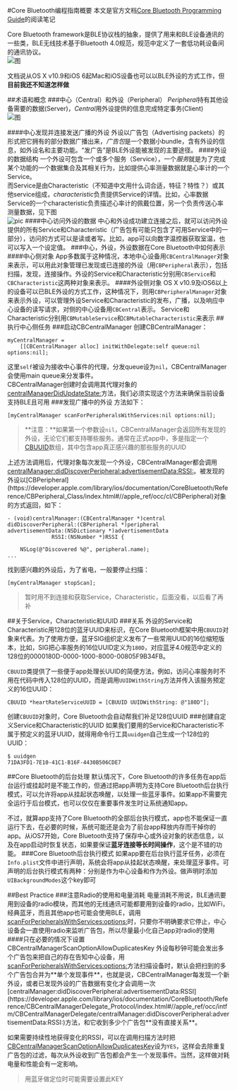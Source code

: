 #Core Bluetooth编程指南概要
本文是官方文档[Core Bluetooth Programming Guide](https://developer.apple.com/library/ios/documentation/NetworkingInternetWeb/Conceptual/CoreBluetooth_concepts/AboutCoreBluetooth/Introduction.html#//apple_ref/doc/uid/TP40013257-CH1-SW1)的阅读笔记  

Core Bluetooth framework是BLE协议栈的抽象，提供了用来和BLE设备通讯的一些类，BLE无线技术基于Bluetooth 4.0规范，规范中定义了一套低功耗设备间的通讯协议。  
![图](https://developer.apple.com/library/ios/documentation/NetworkingInternetWeb/Conceptual/CoreBluetooth_concepts/Art/CBTechnologyFramework_2x.png)

文档说从OS X v10.9和iOS 6起Mac和iOS设备也可以以BLE外设的方式工作，但**目前我还不知道怎样做**  

##术语和概念
###中心（Central）和外设（Peripheral）
*Peripheral*持有其他设备需要的数据(Server)，*Central*用外设提供的信息完成特定事务(Client)  
![图](https://developer.apple.com/library/ios/documentation/NetworkingInternetWeb/Conceptual/CoreBluetooth_concepts/Art/CBDevices1_2x.png)

####中心发现并连接发送广播的外设
外设以广告包（Advertising packets）的形式把它拥有的部分数据广播出来，*广告包*是一个数据小bundle，含有外设的信息，如外设名和主要功能。“发广告”是BLE外设能被发现的主要途径。
####外设的数据结构
一个外设可包含一个或多个服务（Service），一个*服务*就是为了完成某个功能的一个数据集合及其相关行为，比如提供心率测量数据就是心率计的一个Service。  
而Service是由Characteristic（不知道中文用什么词合适，特征？特性？）或其他service组成，*characteristic*负责提供Service的详情。比如，心率数据Service的一个characteristic负责描述心率计的佩戴位置，另一个负责传送心率测量数据，见下图  
![pic](https://developer.apple.com/library/ios/documentation/NetworkingInternetWeb/Conceptual/CoreBluetooth_concepts/Art/CBPeripheralData_Example_2x.png)
####中心访问外设的数据
中心和外设成功建立连接之后，就可以访问外设提供的所有Service和Characteristic（广告包有可能只包含了可用Service中的一部分），访问的方式可以是读或者写。比如，app可以向数字温控器获取室温，也可以写入一个设定值。
###中心，外设，外设数据在Core Bluetooth中如何表示
####中心侧对象
App多数属于这种情况，本地中心设备用`CBCentralManager`对象来表示，可以用此对象管理已发现或已连接的外设（用`CBPeripheral`表示），包括扫描，发现，连接操作。外设的Service和Characteristic分别用`CBService`和`CBCharacteristic`这两种对象来表示。
####外设侧对象
OS X v10.9及iOS6以上的设备可以已BLE外设的方式工作，这种情况下，则用`CBPeripheralManager`对象来表示外设，可以管理外设Service和Characteristic的发布，广播，以及响应中心设备的读写请求，对侧的中心设备用`CBCentral`表示。
Service和Characteristic分别用`CBMutableService`和`CBMutableCharacteristic`来表示
##执行中心侧任务
###启动CBCentralManager
创建CBCentralManager：  

	myCentralManager =
        [[CBCentralManager alloc] initWithDelegate:self queue:nil options:nil];

这里`self`被设为接收中心事件的代理，分发queue设为`nil`，CBCentralManager会使用main queue来分发事件。  
CBCentralManager创建时会调用其代理对象的[centralManagerDidUpdateState:](https://developer.apple.com/library/ios/documentation/CoreBluetooth/Reference/CBCentralManagerDelegate_Protocol/index.html#//apple_ref/occ/intfm/CBCentralManagerDelegate/centralManagerDidUpdateState:)方法，我们必须实现这个方法来确保当前设备支持BLE且可用
###发现广播中的外设
方法如下：

	[myCentralManager scanForPeripheralsWithServices:nil options:nil];

>**注意：**如果第一个参数设`nil`，CBCentralManager会返回所有发现的外设，无论它们都支持哪些服务。通常在正式app中，多是指定一个[CBUUID](https://developer.apple.com/library/ios/documentation/CoreBluetooth/Reference/CBUUID_Class/index.html#//apple_ref/occ/cl/CBUUID)数组，其中包含app真正感兴趣的那些服务的UUID

上述方法调用后，代理对象每次发现一个外设，CBCentralManager都会调用[centralManager:didDiscoverPeripheral:advertisementData:RSSI:](https://developer.apple.com/library/ios/documentation/CoreBluetooth/Reference/CBCentralManagerDelegate_Protocol/index.html#//apple_ref/occ/intfm/CBCentralManagerDelegate/centralManager:didDiscoverPeripheral:advertisementData:RSSI:)。被发现的外设以[CBPeripheral](https://developer.apple.com/library/ios/documentation/CoreBluetooth/Reference/CBPeripheral_Class/index.html#//apple_ref/occ/cl/CBPeripheral)对象的方式返回，如下：

	- (void)centralManager:(CBCentralManager *)central
 	didDiscoverPeripheral:(CBPeripheral *)peripheral
    advertisementData:(NSDictionary *)advertisementData
                  RSSI:(NSNumber *)RSSI {
 
    	NSLog(@"Discovered %@", peripheral.name);
    ...
    
找到感兴趣的外设后，为了省电，一般要停止扫描：

	[myCentralManager stopScan];
	
>暂时用不到连接和获取Service，Characteristic，后面没看，以后看了再补

##关于Service，Characteristic和UUID
###关系
外设的Service和Characteristic用128位的蓝牙UUID来标识，在Core Bluetooth框架中用`CBUUID`对象来代表。为了使用方便，蓝牙SIG组织定义发布了一些常用UUID的16位缩短版本，比如，SIG把心率服务的16位UUID定义为`180D`，对应蓝牙4.0规范中定义的128位的0000180D-0000-1000-8000-00805F9B34FB。

`CBUUID`类提供了一些便于app处理长UUID的简便方法，例如，访问心率服务时不用在代码中传入128位的UUID，而是调用`UUIDWithString`方法并传入该服务预定义的16位UUID：

	CBUUID *heartRateServiceUUID = [CBUUID UUIDWithString: @"180D"];
	
创建`CBUUID`对象时，Core Bluetooth会自动帮我们补足128位UUID
###创建自定义Service和Characteristic的UUID
如果我们要用的Service和Characteristic不属于预定义的蓝牙UUID，就得用命令行工具`uuidgen`自己生成一个128位的UUID：

	$ uuidgen
	71DA3FD1-7E10-41C1-B16F-4430B506CDE7
	
##Core Bluetooth的后台处理
默认情况下，Core Bluetooth的许多任务在app后台运行或挂起时是不能工作的，但通过把app声明为支持Core Bluetooth后台执行模式，可以允许将app从挂起状态唤醒，以处理一些蓝牙事件。如果app不需要完全运行于后台模式，也可以仅仅在重要事件发生时让系统通知app。

不过，就算app支持了Core Bluetooth的全部后台执行模式，app也不能保证一直运行下去，在必要的时候，系统可能还是会为了前台app释放内存而干掉你的app。从iOS7开始，Core Bluetooth支持了保存中心或外设对象的状态信息，以及在app启动时恢复状态，如果要保证**蓝牙连接等长时间操作**，这个是不错的功能。
###Core Bluetooth后台执行模式
如果app要在后台执行蓝牙任务，必须在`Info.plist`文件中进行声明，系统会将app从挂起状态唤醒，来处理蓝牙事件。可声明的后台执行模式有两种：分别是作为中心设备和作为外设。做声明时添加`UIBackgroundModes`这个key即可

##Best Practice
###注意Radio的使用和电量消耗
电量消耗不用说，BLE通讯要用到设备的radio模块，而其他的无线通讯可能都要用到设备的radio，比如WiFi，经典蓝牙，而且其他app也可能会使用BLE，调用[scanForPeripheralsWithServices:options:](https://developer.apple.com/library/ios/documentation/CoreBluetooth/Reference/CBCentralManager_Class/index.html#//apple_ref/occ/instm/CBCentralManager/scanForPeripheralsWithServices:options:)时，只要你不明确要求它停止，中心设备会一直使用radio来监听广告包，所以尽量最小化自己app对radio的使用
####只在必要的情况下设置CBCentralManagerScanOptionAllowDuplicatesKey
外设每秒钟可能会发出多个广告包来把自己的存在告知中心设备，用[scanForPeripheralsWithServices:options:](https://developer.apple.com/library/ios/documentation/CoreBluetooth/Reference/CBCentralManager_Class/index.html#//apple_ref/occ/instm/CBCentralManager/scanForPeripheralsWithServices:options:)方法扫描设备时，默认会把扫到的多个广告包合并为**单个发现事件**，也就是说，CBCentralManager每发现一个新外设，或者已发现外设的广告数据有变化才会调用一次[centralManager:didDiscoverPeripheral:advertisementData:RSSI](https://developer.apple.com/library/ios/documentation/CoreBluetooth/Reference/CBCentralManagerDelegate_Protocol/index.html#//apple_ref/occ/intfm/CBCentralManagerDelegate/centralManager:didDiscoverPeripheral:advertisementData:RSSI:)方法，和它收到多少个广告包**没有直接关系**。

如果需要持续性地获得变化的RSSI，可以在调用扫描方法时把[CBCentralManagerScanOptionAllowDuplicatesKey](https://developer.apple.com/library/ios/documentation/CoreBluetooth/Reference/CBCentralManager_Class/index.html#//apple_ref/c/data/CBCentralManagerScanOptionAllowDuplicatesKey)设为`YES`，这样会去除重复广告包的过滤，每次从外设收到广告包都会产生一个发现事件。当然，这样做对耗电量和性能会有一定影响。

>用蓝牙做定位时可能需要设置此KEY

